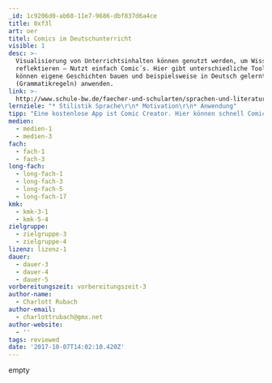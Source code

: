 ```yaml
---
_id: 1c9206d0-ab68-11e7-9686-dbf837d6a4ce
title: 0xf3l
art: oer
titel: Comics im Deutschunterricht
visible: 1
desc: >-
  Visualisierung von Unterrichtsinhalten können genutzt werden, um Wissen zu
  reflektieren – Nutzt einfach Comic´s. Hier gibt unterschiedliche Tools. SuS
  können eigene Geschichten bauen und beispielsweise in Deutsch gelernte Inhalte
  (Grammatikregeln) anwenden.
link: >-
  http://www.schule-bw.de/faecher-und-schularten/sprachen-und-literatur/deutsch/unterrichtseinheiten/projekte/comics
lernziele: "* Stilistik Sprache\r\n* Motivation\r\n* Anwendung"
tipp: "Eine kostenlose App ist Comic Creator. Hier können schnell Comics erstellt werden und unterschiedliche Features genutzt werden.\r\n[comic creator](https://play.google.com/store/apps/details?id=com.tiltedchair.cacomic&hl=de)"
medien:
  - medien-1
  - medien-3
fach:
  - fach-1
  - fach-3
long-fach:
  - long-fach-1
  - long-fach-3
  - long-fach-5
  - long-fach-17
kmk:
  - kmk-3-1
  - kmk-5-4
zielgruppe:
  - zielgruppe-3
  - zielgruppe-4
lizenz: lizenz-1
dauer:
  - dauer-3
  - dauer-4
  - dauer-5
vorbereitungszeit: vorbereitungszeit-3
author-name:
  - Charlott Rubach
author-email:
  - charlottrubach@gmx.net
author-website:
  - ''
tags: reviewed
date: '2017-10-07T14:02:10.420Z'
---
```

empty
